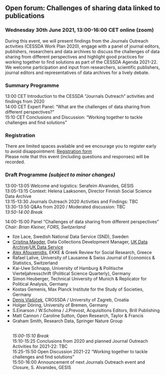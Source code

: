 <html>
  <head>
    <title>Journals Outreach open forum (30.06.2021)</title>
  </head>
  <body>
  <h2>Open forum: Challenges of sharing data linked to publications</h2>
  <h3>Wednesday 30th June 2021, 13:00-16:00 CET online (zoom)</h3>
  <p>During this event, we will present findings from the Journals Outreach activities (CESSDA Work Plan 2020), engage with a panel of journal editors, publishers, researchers and data archives to discuss the challenges of data sharing from different perspectives and highlight  good practices for working together to find solutions as part of the CESSDA Agenda 2021-22. We welcome participation and input from researchers, scientific publishers, journal editors and representatives of data archives for a lively debate.</p>
  <h3>Summary Programme</h3>
  <p>
  13:00 CET   Introduction to the CESSDA “Journals Outreach” activities and findings from 2020<br>
  14:00 CET   Expert Panel: “What are the challenges of data sharing from different perspectives?”<br>
  15:10 CET   Conclusions and Discussion: “Working together to tackle challenges and find solutions”<br>

  <h3>Registration</h3>
  <p>There are limited spaces available and we encourage you to register early to avoid disappointment: <a href="https://us02web.zoom.us/meeting/register/tZctdOyhqT4tH9DubmQ3qKwI8_s1lxkQ4xhx" target="_blank"> Registration form </a> 
  <br>Please note that this event (including questions and responses) will be recorded.<br>
    
  <h3>Draft Programme <i>(subject to minor changes)</i></h3>
  <p>13:00-13:05	Welcome and logistics: Serafeim Alvanides, GESIS <br>
  13:05-13:15	Context: Helena Laaksonen, Director Finnish Social Science Data Archive <br>
  13:15-13:30 	Journals Outreach 2020 Activities and Findings: TBC <br>
  13:30-13:50	Q&As from 2020 / Moderated discussion: TBC <br>
  <i>13:50-14:00	Break</i>
    
  <p>14:00-15:00  Panel “Challenges of data sharing from different perspectives” <i>Chair: Brian Kleiner, FORS, Switzerland</i>
  <ul type="square">
    <li>Ilze Lace, Swedish National Data Service (SND), Sweden <br>
    <li><a href="mailto:dcmagd@essex.ac.uk">Cristina Magder</a>, Data Collections Development Manager,
      <a href="https://www.data-archive.ac.uk" target="_blank">UK Data Archive</a>/<a href="https://www.ukdataservice.ac.uk" target="_blank">UK Data Service</a> <br>
    <li><a href="mailto:afouxenidis@ekke.gr">Alex Afouxenidis</a>, EKKE & Greek Review for Social Research, Greece <br>
    <li>Rafael Lalive, University of Lausanne & Swiss Journal of Economics & Statistics, Switzerland <br>
    <li>Kai-Uwe Schnapp, University of Hamburg & Politische Vierteljahresschrift (Political Science Quarterly), Germany <br>
    <li>Simon Heuberger, Technical University of Munich & Replicator for Political Analysis, Germany <br>
    <li>Kostas Gemenis, Max Planck Institute for the Study of Societies, Germany <br>
    <li><a href="mailto:dvlasice@ffzg.hr">Denis Vlašiček</a>, CROSSDA / University of Zagreb, Croatia <br>
    <li>Holger Döring, University of Bremen, Germany <br>
    <li>S.Einarson / W.Scholma / J.Prevost, Acquisitions Editors, Brill Publishing <br>
    <li>Matt Cannon / Caroline Sutton, Open Research, Taylor & Francis <br>
    <li>Graham Smith, Research Data, Springer Nature Group <br>

<p><br>  
  <i>15:00-15:10	Break</i> <br>
  15:10-15:25	Conclusions from 2020 and planned Journal Outreach Activities for 2021-22: TBC <br>
  15:25-15:50	Open Discussion 2021-22 “Working together to tackle challenges and find solutions” <br>
  15:50-16:00	Announcement of next Journals Outreach event and Closure, S. Alvanides, GESIS <br>
